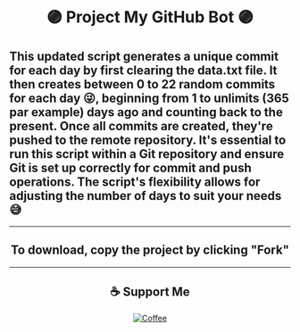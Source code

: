 # <div align="center">🟣 Project My GitHub Bot 🟣</div>

## This updated script generates a unique commit for each day by first clearing the data.txt file. It then creates between 0 to 22 random commits for each day 😜, beginning from 1 to unlimits (365 par example) days ago and counting back to the present. Once all commits are created, they're pushed to the remote repository. It's essential to run this script within a Git repository and ensure Git is set up correctly for commit and push operations. The script's flexibility allows for adjusting the number of days to suit your needs 😅

----

## <div align="center">To download, copy the project by clicking "Fork"</div>

----


## <div align="center">☕ Support Me
<p>
<div align="center"><a href="https://www.buymeacoffee.com/alexnesvit"><img alt="Coffee" src="https://img.shields.io/badge/Buy_Me_A_Coffee-FFDD00?style=for-the-badge&logo=buy-me-a-coffee&logoColor=black" /></a></div>
</p>
</div>


